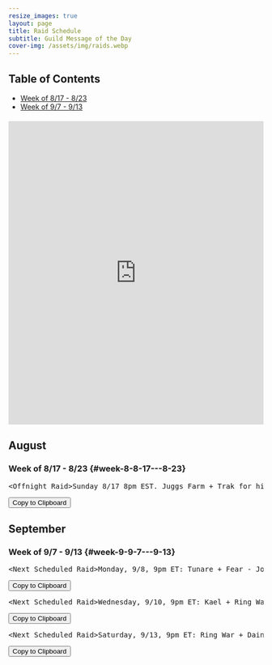 ```yaml
---
resize_images: true
layout: page
title: Raid Schedule
subtitle: Guild Message of the Day
cover-img: /assets/img/raids.webp
---
```


## Table of Contents

- [Week of 8/17 - 8/23](#week-8-8-17---8-23)
- [Week of 9/7 - 9/13](#week-9-9-7---9-13)

<div class="calendar-container" style="margin: 20px 0;">
<iframe src="https://calendar.google.com/calendar/embed?src=66d83074080df7c55ea03673842f6e7b2c2f37ce0c38edf7137603c80e399802%40group.calendar.google.com&ctz=America%2FNew_York" 
style="border: 0" 
width="100%" 
height="600" 
frameborder="0" 
scrolling="no">
</iframe>
</div>


## August


### Week of 8/17 - 8/23 {#week-8-8-17---8-23}

<div class="copy-text-container"><pre class="copy-text-content" id="copy-box-cn95p1gdv">&lt;Offnight Raid&gt;Sunday 8/17 8pm EST. Juggs Farm + Trak for his tooths ( - Join us at formerglory.lol</pre><button class="copy-button" onclick="copyText('copy-box-cn95p1gdv')">Copy to Clipboard</button></div>


## September


### Week of 9/7 - 9/13 {#week-9-9-7---9-13}

<div class="copy-text-container"><pre class="copy-text-content" id="copy-box-tydswlqwq">&lt;Next Scheduled Raid&gt;Monday, 9/8, 9pm ET: Tunare + Fear - Join us at formerglory.lol</pre><button class="copy-button" onclick="copyText('copy-box-tydswlqwq')">Copy to Clipboard</button></div>

<div class="copy-text-container"><pre class="copy-text-content" id="copy-box-jehhlm97r">&lt;Next Scheduled Raid&gt;Wednesday, 9/10, 9pm ET: Kael + Ring War                                                                                                                                            •Friday, 9/12, 9pm ET: Klandi, Zlandi, HOT, - Join us at formerglory.lol</pre><button class="copy-button" onclick="copyText('copy-box-jehhlm97r')">Copy to Clipboard</button></div>

<div class="copy-text-container"><pre class="copy-text-content" id="copy-box-kq4s077uz">&lt;Next Scheduled Raid&gt;Saturday, 9/13, 9pm ET: Ring War + Dain + Sleepers - Join us at formerglory.lol</pre><button class="copy-button" onclick="copyText('copy-box-kq4s077uz')">Copy to Clipboard</button></div>

